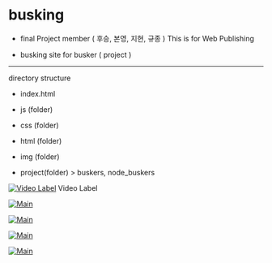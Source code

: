 # busking

- final Project 
member ( 후승, 본영, 지현, 규종 )
This is for Web Publishing

* busking site for busker ( project )


-------------------
directory structure

- index.html
- js (folder)
- css (folder)
- html (folder)
- img (folder)


- project(folder) > buskers, node_buskers

[![Video Label](http://img.youtube.com/vi/uLR1RNqJ1Mw/0.jpg)](https://www.youtube.com/watch?v=sqvoI1b5tx0) Video Label

[![Main](/img/메인페이지1.png)](메인페이지)

[![Main](/img/메인페이지2.png)](메인페이지)

[![Main](/img/메인페이지3.png)](메인페이지)

[![Main](/img/메인페이지4.png)](메인페이지)
